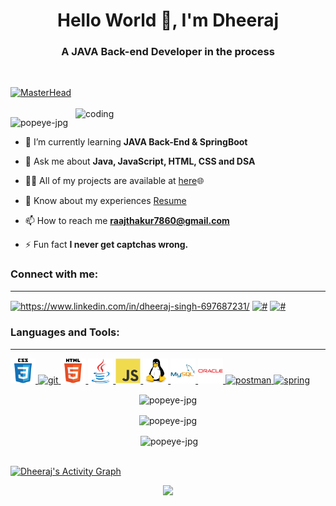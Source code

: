 
<h1 align="center">Hello World 👋, I'm Dheeraj</h1>
<h3 align="center">A JAVA Back-end Developer in the process</h3>

<p align="left"> <a href="https://twitter.com/" target="blank"><img src="https://img.shields.io/twitter/follow/?logo=twitter&style=for-the-badge" alt="" /></a> </p>

[![MasterHead](https://raw.githubusercontent.com/PolarBearGG/PolarBearGG/master/web-developer.gif)](https://github.com/POPEYE-jpg/)
<br/>
<br/>
<img align="right" alt="coding" width="400" src="https://user-images.githubusercontent.com/56001279/169039511-a3887a25-f6aa-449c-a269-82372aaa8618.gif"/>

<p align="left"> <img src="https://komarev.com/ghpvc/?username=popeye-jpg&label=Profile%20views&color=0e75b6&style=flat" alt="popeye-jpg" /> </p>

- 🌱 I’m currently learning **JAVA Back-End & SpringBoot**

- 💬 Ask me about **Java, JavaScript, HTML, CSS and DSA**

- 👨‍💻 All of my projects are available at [here](https://dhheraj-singh.netlify.app/)🌐

- 📄 Know about my experiences [Resume](https://drive.google.com/file/d/12qLGsEBs6Vl-dTbO9uMVRj0N1M1urhhv/view?usp=sharing)

- 📫 How to reach me **raajthakur7860@gmail.com**

- ⚡ Fun fact **I never get captchas wrong.**

<h3 align="left">Connect with me:</h3>
<hr>
<p align="left">
<a href="https://linkedin.com/in/https://www.linkedin.com/in/dheeraj-singh-697687231/" target="blank"><img align="center" src="https://raw.githubusercontent.com/rahuldkjain/github-profile-readme-generator/master/src/images/icons/Social/linked-in-alt.svg" alt="https://www.linkedin.com/in/dheeraj-singh-697687231/" height="30" width="40" /></a>
<a href="https://www.hackerrank.com/#" target="blank"><img align="center" src="https://raw.githubusercontent.com/rahuldkjain/github-profile-readme-generator/master/src/images/icons/Social/hackerrank.svg" alt="#" height="30" width="40" /></a>
<a href="https://www.leetcode.com/#" target="blank"><img align="center" src="https://raw.githubusercontent.com/rahuldkjain/github-profile-readme-generator/master/src/images/icons/Social/leet-code.svg" alt="#" height="30" width="40" /></a>
</p>

<h3 align="left">Languages and Tools:</h3>
<hr>
<p align="left"> <a href="https://www.w3schools.com/css/" target="_blank" rel="noreferrer"> <img src="https://raw.githubusercontent.com/devicons/devicon/master/icons/css3/css3-original-wordmark.svg" alt="css3" width="40" height="40"/> </a> <a href="https://git-scm.com/" target="_blank" rel="noreferrer"> <img src="https://www.vectorlogo.zone/logos/git-scm/git-scm-icon.svg" alt="git" width="40" height="40"/> </a> <a href="https://www.w3.org/html/" target="_blank" rel="noreferrer"> <img src="https://raw.githubusercontent.com/devicons/devicon/master/icons/html5/html5-original-wordmark.svg" alt="html5" width="40" height="40"/> </a> <a href="https://www.java.com" target="_blank" rel="noreferrer"> <img src="https://raw.githubusercontent.com/devicons/devicon/master/icons/java/java-original.svg" alt="java" width="40" height="40"/> </a> <a href="https://developer.mozilla.org/en-US/docs/Web/JavaScript" target="_blank" rel="noreferrer"> <img src="https://raw.githubusercontent.com/devicons/devicon/master/icons/javascript/javascript-original.svg" alt="javascript" width="40" height="40"/> </a> <a href="https://www.linux.org/" target="_blank" rel="noreferrer"> <img src="https://raw.githubusercontent.com/devicons/devicon/master/icons/linux/linux-original.svg" alt="linux" width="40" height="40"/> </a> <a href="https://www.mysql.com/" target="_blank" rel="noreferrer"> <img src="https://raw.githubusercontent.com/devicons/devicon/master/icons/mysql/mysql-original-wordmark.svg" alt="mysql" width="40" height="40"/> </a> <a href="https://www.oracle.com/" target="_blank" rel="noreferrer"> <img src="https://raw.githubusercontent.com/devicons/devicon/master/icons/oracle/oracle-original.svg" alt="oracle" width="40" height="40"/> </a> <a href="https://postman.com" target="_blank" rel="noreferrer"> <img src="https://www.vectorlogo.zone/logos/getpostman/getpostman-icon.svg" alt="postman" width="40" height="40"/> </a> <a href="https://spring.io/" target="_blank" rel="noreferrer"> <img src="https://www.vectorlogo.zone/logos/springio/springio-icon.svg" alt="spring" width="40" height="40"/> </a> </p>

<p align="center"><img align="center" src="https://github-readme-stats.vercel.app/api/top-langs?username=popeye-jpg&show_icons=true&locale=en&layout=compact&theme=react&hide_border=true&bg_color=0D1117" alt="popeye-jpg" /></p>

<p align="center"><img align="center" src="https://github-readme-streak-stats.herokuapp.com/?user=popeye-jpg&theme=black-ice&hide_border=true&stroke=0000&background=060A0CD0" alt="popeye-jpg" /></p>

<p align="center">&nbsp;<img align="center" src="https://github-readme-stats.vercel.app/api?username=popeye-jpg&show_icons=true&locale=en&count_private=true&theme=react&hide_border=true&bg_color=0D1117" alt="popeye-jpg" /></p>

<br/>
<a href="https://github.com/POPEYE-jpg/github-readme-activity-graph"><img alt="Dheeraj's Activity Graph" src="https://activity-graph.herokuapp.com/graph?username=POPEYE-jpg&bg_color=0D1117&color=5BCDEC&line=5BCDEC&point=FFFFFF&hide_border=true" /></a>

<br/>
<p align="center"> <img src="https://raw.githubusercontent.com/Trilokia/Trilokia/379277808c61ef204768a61bbc5d25bc7798ccf1/bottom_header.svg"> </p>
